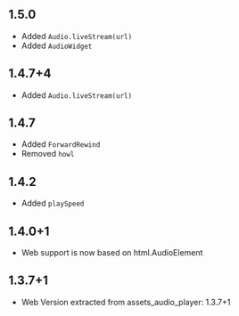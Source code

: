 ## 1.5.0

* Added `Audio.liveStream(url)`
* Added `AudioWidget`

## 1.4.7+4

* Added `Audio.liveStream(url)`

## 1.4.7

* Added `ForwardRewind`
* Removed `howl`

## 1.4.2

* Added `playSpeed`

## 1.4.0+1

* Web support is now based on html.AudioElement

## 1.3.7+1

* Web Version extracted from assets_audio_player: 1.3.7+1